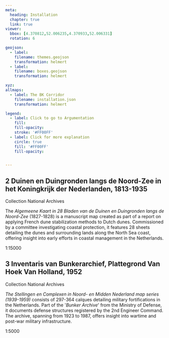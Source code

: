 ```yaml
---
meta:
  heading: Installation
  chapter: true
  link: true
viewer:
  bbox: [4.370812,52.006235,4.370933,52.006331]
  rotation: 6

geojson:
  - label:
    filename: themes.geojson
    transformation: helmert
  - label:
    filename: boxes.geojson
    transformation: helmert

xyz:
allmaps:
  - label: The BK Corridor
    filename: installation.json
    transformation: helmert

legend: 
  - label: Click to go to Argumentation
    fill: 
    fill-opacity: 
    stroke: '#FF00FF'
  - label: Click for more explanation
    circle: true
    fill: '#FF00FF'
    fill-opacity: 


---
```


## 2 Duinen en Duingronden langs de Noord-Zee in het Koningkrijk der Nederlanden, 1813-1935

Collection National Archives

The _Algemeene Kaart in 28 Bladen van de Duinen en Duingronden langs de Noord-Zee_ (1827-1828) is a manuscript map created as part of a report on applying French dune stabilization methods to Dutch dunes. Commissioned by a committee investigating coastal protection, it features 28 sheets detailing the dunes and surrounding lands along the North Sea coast, offering insight into early efforts in coastal management in the Netherlands.

1:15000

## 3 Inventaris van Bunkerarchief, Plattegrond Van Hoek Van Holland, 1952

Collection National Archives

_The Stellingen en Complexen in Noord- en Midden Nederland map series (1939-1959)_ consists of 297-364 calques detailing military fortifications in the Netherlands. Part of the '_Bunker Archive_' from the Ministry of Defense, it documents defense structures registered by the 2nd Engineer Command. The archive, spanning from 1923 to 1987, offers insight into wartime and post-war military infrastructure.

1:5000